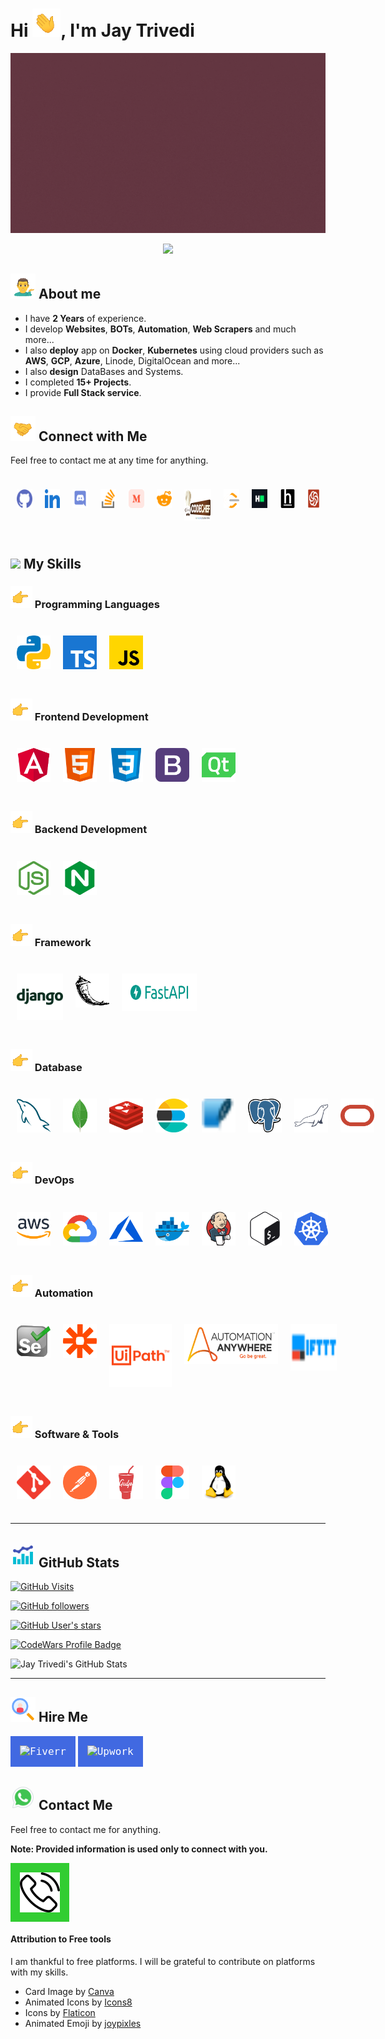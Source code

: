 # Hi <img src="emojis/waving_hand.gif" width="45" height="45" style="padding: 0; margin: 0;"/>, I'm Jay Trivedi


<p style="text-align: center">
    <a href="https://github.com/JAY-TRIVEDI-007" target="_blank">
        <img src="images/JT_Card.gif" alt="JAY-TRIVEDI-007"/>
    </a>
</p>

<p style="text-align: center">
    <a href="https://git.io/typing-svg" target="_blank">
        <img src="https://readme-typing-svg.herokuapp.com?size=28&duration=6000&color=6100FF&width=500&lines=Full+Stack+Python+Developer;Automation+Engineer;Angular+Developer;DevOps+Associate+Engineer;Database+Associate+Developer"/>
    </a>
</p>


## <img src="emojis/man_tipping_hand.gif" width="40" height="40" /> About me

- I have **2 Years** of experience.
- I develop **Websites**, **BOTs**, **Automation**, **Web Scrapers** and much more...
- I also **deploy** app on **Docker**, **Kubernetes** using cloud providers such as **AWS**, **GCP**, **Azure**, Linode, DigitalOcean and more...
- I also **design** DataBases and Systems.
- I completed **15+ Projects**.
- I provide **Full Stack service**.


## <img src="emojis/handshake.gif" width="40" height="40"/> Connect with Me

Feel free to contact me at any time for anything.

<p style="display: inline-flex;">
    <a style="cursor: pointer; padding: 10px" title="GitHub" target="_blank" href="https://github.com/JAY-TRIVEDI-007"><img src="icons/github.svg" alt="GitHub" height="30" width="40"/></a>
    <a style="cursor: pointer; padding: 10px" title="LinkedIn" target="_blank" href="https://www.linkedin.com/in/jay-trivedi-09aa791a4/"><img src="icons/linked-in-alt.svg" alt="LinkedIn" height="30" width="40"/></a>
    <a style="cursor: pointer; padding: 10px" title="Discord" target="_blank" href="https://discordapp.com/users/906490433994104852"><img src="icons/discord.svg" alt="Discord" height="30" width="40"/></a>
    <a style="cursor: pointer; padding: 10px" title="StackOverflow" target="_blank" href="https://stackoverflow.com/users/edit/15519493"><img src="icons/stack-overflow.svg" alt="Stack Overflow" height="30" width="40"/></a>
    <a style="cursor: pointer; padding: 10px" title="Medium" target="_blank" href="https://medium.com/@jaytrivedi007jb"><img src="icons/medium.svg" alt="Medium" height="30" width="40"/></a>
    <a style="cursor: pointer; padding: 10px" title="Reddit" target="_blank" href="https://www.reddit.com/user/JayTrivedi8923/"><img src="icons/reddit.svg" alt="Reddit" height="30" width="40"/></a>
    <a style="cursor: pointer; padding: 10px" title="CodeChef" target="_blank" href="https://www.codechef.com/users/jt_007"><img src="icons/codechef-logo.svg" alt="Codechef" height="50" width="70"/></a>
    <a style="cursor: pointer; padding: 10px" title="LeetCode" target="_blank" href="https://leetcode.com/jaytrivedi007jb/"><img src="icons/leet-code.svg" alt="Leet Code" height="30" width="40"/></a>
    <a style="cursor: pointer; padding: 10px" title="HackerRank" target="_blank" href="https://www.hackerrank.com/jaytrivedi007jb"><img src="icons/hackerrank.svg" alt="HackerRank" height="30" width="40"/></a>
    <a style="cursor: pointer; padding: 10px" title="HackEarth" target="_blank" href="https://www.hackerearth.com/@jaytrivedi007jb"><img src="icons/hackerearth.svg" alt="HackerEarth" height="30" width="40"/></a>
    <a style="cursor: pointer; padding: 10px" title="CodeWars" target="_blank" href="https://www.codewars.com/users/JAY-TRIVEDI-007"><img src="icons/CodeWars.svg" alt="CodeWars" height="30" width="30"/></a>
</p>


## <img src = "https://media2.giphy.com/media/QssGEmpkyEOhBCb7e1/giphy.gif?cid=ecf05e47a0n3gi1bfqntqmob8g9aid1oyj2wr3ds3mg700bl&rid=giphy.gif" width = 32px> My Skills

### <img src="emojis/backhand_index_pointing_right.gif" width="35" height="35"/> Programming Languages

<p style="display: inline-flex">
    <img style="padding: 10px;" src="images/ProgrammingLanguages/python.svg" alt="Python" title="Python" width="54" height="54"/>
    <img style="padding: 10px;" src="images/ProgrammingLanguages/typescript.svg" alt="TypeScript" title="TypeScript" width="54" height="54"/>
    <img style="padding: 10px;" src="images/ProgrammingLanguages/javascript.svg" alt="JavaScript" title="JavaScript" width="54" height="54"/>
</p>

### <img src="emojis/backhand_index_pointing_right.gif" width="35" height="35"/> Frontend Development

<p style="display: inline-flex">
    <img style="padding: 10px;" src="images/FrontendDevelopment/angularjs.svg" alt="Angular" title="Angular" width="54" height="54"/>
    <img style="padding: 10px;" src="images/FrontendDevelopment/html.svg" alt="HTML" title="HTML" width="54" height="54"/>
    <img style="padding: 10px;" src="images/FrontendDevelopment/css.svg" alt="CSS" title="CSS" width="54" height="54"/>
    <img style="padding: 10px;" src="images/FrontendDevelopment/bootstrap.svg" alt="BootStrap" title="BootStrap" width="54" height="54"/>
    <img style="padding: 10px;" src="images/FrontendDevelopment/qt.svg" alt="Qt" title="Qt" width="54" height="54"/>
</p>


### <img src="emojis/backhand_index_pointing_right.gif" width="35" height="35"/> Backend Development

<p style="display: inline-flex">
    <img style="padding: 10px;" src="images/BackendDevelopment/nodejs.svg" alt="Nodejs" title="Nodejs" width="54" height="54"/>
    <img style="padding: 10px;" src="images/BackendDevelopment/nginx.svg" alt="Nginx" title="Nginx" width="54" height="54"/>
</p>


### <img src="emojis/backhand_index_pointing_right.gif" width="35" height="35"/> Framework

<p style="display: inline-flex">
    <img style="padding: 10px;" src="images/Framework/django.svg" alt="Django" title="Django" width="74" height="74"/>
    <img style="padding: 10px;" src="images/Framework/flask.svg" alt="Flask" title="Flask" width="54" height="54"/>
    <img style="padding: 10px;" src="images/Framework/fastapi.png" alt="FastAPI" title="FastAPI" width="120" height="60"/>
</p>


### <img src="emojis/backhand_index_pointing_right.gif" width="35" height="35"/> Database

<p style="display: inline-flex">
    <img style="padding: 10px;" src="images/Database/mysql.svg" alt="MySQL" title="MySQL" width="54" height="54"/>
    <img style="padding: 10px;" src="images/Database/mongodb.svg" alt="MongoDB" title="MongoDB" width="54" height="54"/>
    <img style="padding: 10px;" src="images/Database/redis.svg" alt="Redis" title="Redis" width="54" height="54"/>
    <img style="padding: 10px;" src="images/Database/elasticsearch.svg" alt="Elastic Search" title="Elastic Search" width="54" height="54"/>
    <img style="padding: 10px;" src="images/Database/sqlite.svg" alt="SQLite" title="SQLite" width="54" height="54"/>
    <img style="padding: 10px;" src="images/Database/postgresql.svg" alt="Postgresql" title="Postgresql" width="54" height="54"/>
    <img style="padding: 10px;" src="images/Database/mariadb.svg" alt="MariaDB" title="MariaDB" width="54" height="54"/>
    <img style="padding: 10px;" src="images/Database/oracle.svg" alt="Oracle" title="Oracle" width="54" height="54"/>
</p>


### <img src="emojis/backhand_index_pointing_right.gif" width="35" height="35"/> DevOps

<p style="display: inline-flex">
    <img style="padding: 10px;" src="images/Devops/aws.svg" alt="AWS" title="AWS" width="54" height="54"/>
    <img style="padding: 10px;" src="images/Devops/gcp.svg" alt="GCP" title="GCP" width="54" height="54"/>
    <img style="padding: 10px;" src="images/Devops/azure.svg" alt="Azure" title="Azure" width="54" height="54"/>
    <img style="padding: 10px;" src="images/Devops/docker.svg" alt="Docker" title="Docker" width="54" height="54"/>
    <img style="padding: 10px;" src="images/Devops/jenkins.svg" alt="Jenkins" title="Jenkins" width="54" height="54"/>
    <img style="padding: 10px;" src="images/Devops/bash.svg" alt="Bash" title="Bash" width="54" height="54"/>
    <img style="padding: 10px;" src="images/Devops/kubernetes.svg" alt="Kubernetes" title="Kubernetes" width="54" height="54"/>
</p>


### <img src="emojis/backhand_index_pointing_right.gif" width="35" height="35"/> Automation

<p style="display: inline-flex">
    <img style="padding: 10px;" src="images/Automation/selenium.svg" alt="Selenium" title="Selenium" width="54" height="54"/>
    <img style="padding: 10px;" src="images/Automation/zapier.svg" alt="Zapier" title="Zapier" width="54" height="54"/>
    <img style="padding: 10px;" src="images/Automation/UiPath_Logo.svg" alt="UiPath" title="UiPath" width="150" height="100"/>
    <img style="padding: 10px;" src="images/Automation/automation_anywhere.svg" alt="Automation Anywhere" title="Automation Anywhere" width="150" height="64"/>
    <img style="padding: 10px;" src="images/Automation/ifttt.svg" alt="IFTTT" title="IFTTT" width="74" height="74"/>
</p>


### <img src="emojis/backhand_index_pointing_right.gif" width="35" height="35"/> Software & Tools

<p style="display: inline-flex">
    <img style="padding: 10px;" src="images/Tools/git.svg" alt="Git" title="Git" width="54" height="54"/>
    <img style="padding: 10px;" src="images/Tools/postman.svg" alt="Postman" title="Postman" width="54" height="54"/>
    <img style="padding: 10px;" src="images/Tools/gulp.svg" alt="Gulp" title="Gulp" width="54" height="54"/>
    <img style="padding: 10px;" src="images/Tools/figma.svg" alt="Figma" title="Figma" width="54" height="54"/>
    <img style="padding: 10px;" src="images/Tools/linux.svg" alt="Linux" title="Linux" width="54" height="54"/>
</p>


---

## <img src="icons/stats.gif" width="40" height="40"/> GitHub Stats

[![GitHub Visits](https://komarev.com/ghpvc/?username=JAY-TRIVEDI-007)](https://github.com/JAY-TRIVEDI-007)

[![GitHub followers](https://img.shields.io/github/followers/JAY-TRIVEDI-007?style=social)](https://github.com/JAY-TRIVEDI-007)

[![GitHub User's stars](https://img.shields.io/github/stars/JAY-TRIVEDI-007?style=social)](https://github.com/JAY-TRIVEDI-007)

[![CodeWars Profile Badge](https://www.codewars.com/users/JAY-TRIVEDI-007/badges/large)](https://www.codewars.com/users/JAY-TRIVEDI-007)

![Jay Trivedi's GitHub Stats](https://github-readme-stats.vercel.app/api?username=JAY-TRIVEDI-007&show_icons=true&theme=radical&count_private=true)

---

## <img src="icons/hire_me.png" width="40" height="40"> Hire Me

<a style="text-decoration: none; color: white !important; border: none; padding: 15px; font-size: 16px; font-family: 'Roboto Mono', monospace; background-color: royalblue; font-weight: 500; cursor: pointer; text-align: center; display: inline-flex; align-content: space-evenly;" target="_blank" href="https://www.fiverr.com/jaytrivedi531">
    <img src="icons/fiverr_favicon.ico" title="Fiverr"/>
</a>

<a style="text-decoration: none; color: white !important; border: none; padding: 15px; font-size: 16px; font-family: 'Roboto Mono', monospace; background-color: royalblue; font-weight: 500; cursor: pointer; text-align: center; display: inline-flex; align-content: space-evenly;" target="_blank" href="https://www.upwork.com/freelancers/~0113a0076e71b2a1df">
    <img src="icons/upwork_favicon.ico" title="Upwork"/>
</a>


## <img src="icons/whatsapp_calling.gif" width="40" height="40" /> Contact Me

Feel free to contact me for anything.

**Note: Provided information is used only to connect with you.**

<a style="text-decoration: none; color: white !important; border: none; padding: 15px; font-size: 16px; font-family: 'Roboto Mono', monospace; background-color: limegreen; font-weight: 500; cursor: pointer; text-align: center; display: inline-flex; align-content: space-evenly;" target="_blank" href="https://forms.gle/LJKV2XKpHHVKtZvKA">
    <img src="icons/phone-call.png" width="64" height="64" title="Contact Me"/>
</a>


#### Attribution to Free tools
I am thankful to free platforms. I will be grateful to contribute on platforms with my skills.

- Card Image by <a href="https://www.canva.com/" target="_blank">Canva</a>
- Animated Icons by <a target="_blank" href="https://icons8.com">Icons8</a>
- Icons by <a href="https://www.flaticon.com" target="_blank">Flaticon</a>
- Animated Emoji by <a target="_blank" href="https://joypixels.com/">joypixles</a>
